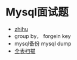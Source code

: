 # Mysql面试题
* [zhihu](https://zhuanlan.zhihu.com/p/59838091)
* group by， forgein key
* mysql备份 mysql dump
* [全表扫描](https://cloud.tencent.com/developer/article/1404687)